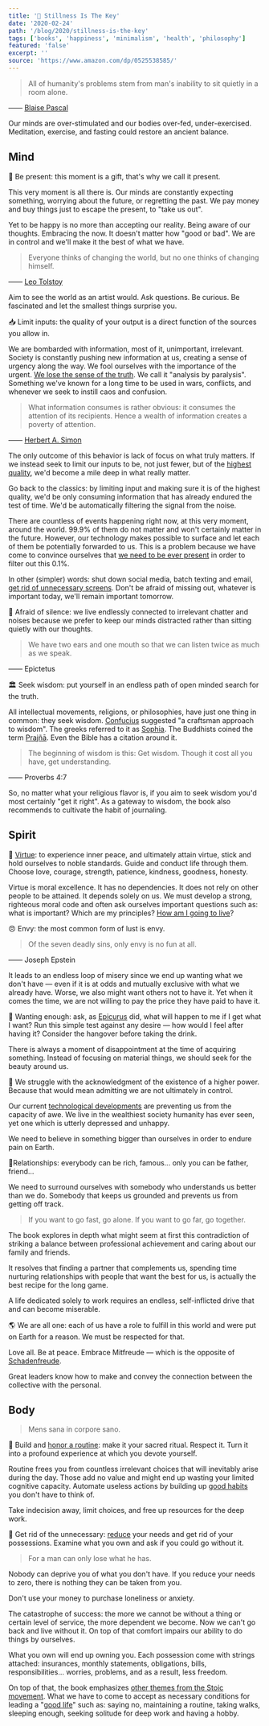 ```yaml
---
title: '📖 Stillness Is The Key'
date: '2020-02-24'
path: '/blog/2020/stillness-is-the-key'
tags: ['books', 'happiness', 'minimalism', 'health', 'philosophy']
featured: 'false'
excerpt: ''
source: 'https://www.amazon.com/dp/0525538585/'
---
```


> All of humanity's problems stem from man's inability to sit quietly in a room alone.

—— [Blaise Pascal](https://en.wikipedia.org/wiki/Blaise_Pascal)

Our minds are over-stimulated and our bodies over-fed, under-exercised. Meditation, exercise, and fasting could restore an ancient balance.

## Mind

🧘 Be present: this moment is a gift, that's why we call it present.

This very moment is all there is. Our minds are constantly expecting something, worrying about the future, or regretting the past. We pay money and buy things just to escape the present, to "take us out".

Yet to be happy is no more than accepting our reality. Being aware of our thoughts. Embracing the now. It doesn't matter how "good or bad". We are in control and we'll make it the best of what we have.

> Everyone thinks of changing the world, but no one thinks of changing himself.

—— [Leo Tolstoy](https://en.wikipedia.org/wiki/Leo_Tolstoy)

Aim to see the world as an artist would. Ask questions. Be curious. Be fascinated and let the smallest things surprise you.

📥 Limit inputs: the quality of your output is a direct function of the sources you allow in.

We are bombarded with information, most of it, unimportant, irrelevant. Society is constantly pushing new information at us, creating a sense of urgency along the way. We fool ourselves with the importance of the urgent. [We lose the sense of the truth](/blog/2019/attention-deprived). We call it "analysis by paralysis". Something we've known for a long time to be used in wars, conflicts, and whenever we seek to instill caos and confusion.

> What information consumes is rather obvious: it consumes the attention of its recipients. Hence a wealth of information creates a poverty of attention.

—— [Herbert A. Simon](https://en.wikipedia.org/wiki/Herbert_A._Simon)

The only outcome of this behavior is lack of focus on what truly matters. If we instead seek to limit our inputs to be, not just fewer, but of the [highest quality](https://en.wikipedia.org/wiki/Lindy_effect), we'd become a mile deep in what really matter.

Go back to the classics: by limiting input and making sure it is of the highest quality, we'd be only consuming information that has already endured the test of time. We'd be automatically filtering the signal from the noise.

There are countless of events happening right now, at this very moment, around the world. 99.9% of them do not matter and won't certainly matter in the future. However, our technology makes possible to surface and let each of them be potentially forwarded to us. This is a problem because we have come to convince ourselves that [we need to be ever present](/blog/2016/little-hacks) in order to filter out this 0.1%.

In other (simpler) words: shut down social media, batch texting and email, [get rid of unnecessary screens](/blog/2019/leapfrogging-the-phone). Don't be afraid of missing out, whatever is important today, we'll remain important tomorrow.

🤫 Afraid of silence: we live endlessly connected to irrelevant chatter and noises because we prefer to keep our minds distracted rather than sitting quietly with our thoughts.

> We have two ears and one mouth so that we can listen twice as much as we speak.

—— Epictetus

🏛️ Seek wisdom: put yourself in an endless path of open minded search for the truth.

All intellectual movements, religions, or philosophies, have just one thing in common: they seek wisdom. [Confucius](https://en.wikipedia.org/wiki/Confucius) suggested "a craftsman approach to wisdom". The greeks referred to it as [Sophia](<https://en.wikipedia.org/wiki/Sophia_(wisdom)>). The Buddhists coined the term [Prajñā](<https://en.wikipedia.org/wiki/Prajñā_(Buddhism)>). Even the Bible has a citation around it.

> The beginning of wisdom is this: Get wisdom. Though it cost all you have, get understanding.

—— Proverbs 4:7

So, no matter what your religious flavor is, if you aim to seek wisdom you'd most certainly "get it right". As a gateway to wisdom, the book also recommends to cultivate the habit of journaling.

## Spirit

🌟 [Virtue](https://en.wikipedia.org/wiki/Virtue): to experience inner peace, and ultimately attain virtue, stick and hold ourselves to noble standards. Guide and conduct life through them. Choose love, courage, strength, patience, kindness, goodness, honesty.

Virtue is moral excellence. It has no dependencies. It does not rely on other people to be attained. It depends solely on us. We must develop a strong, righteous moral code and often ask ourselves important questions such as: what is important? Which are my principles? [How am I going to live](/blog/2017/guide-to-the-good-life)?

😠 Envy: the most common form of lust is envy.

> Of the seven deadly sins, only envy is no fun at all.

—— Joseph Epstein

It leads to an endless loop of misery since we end up wanting what we don't have — even if it is at odds and mutually exclusive with what we already have. Worse, we also might want others not to have it. Yet when it comes the time, we are not willing to pay the price they have paid to have it.

🎁 Wanting enough: ask, as [Epicurus](https://en.wikipedia.org/wiki/Epicurus) did, what will happen to me if I get what I want? Run this simple test against any desire — how would I feel after having it? Consider the hangover before taking the drink.

There is always a moment of disappointment at the time of acquiring something. Instead of focusing on material things, we should seek for the beauty around us.

🔋 We struggle with the acknowledgment of the existence of a higher power. Because that would mean admitting we are not ultimately in control.

Our current [technological developments](/blog/2019/road-to-dystopia) are preventing us from the capacity of awe. We live in the wealthiest society humanity has ever seen, yet one which is utterly depressed and unhappy.

We need to believe in something bigger than ourselves in order to endure pain on Earth.

👫Relationships: everybody can be rich, famous... only you can be father, friend...

We need to surround ourselves with somebody who understands us better than we do. Somebody that keeps us grounded and prevents us from getting off track.

> If you want to go fast, go alone. If you want to go far, go together.

The book explores in depth what might seem at first this contradiction of striking a balance between professional achievement and caring about our family and friends.

It resolves that finding a partner that complements us, spending time nurturing relationships with people that want the best for us, is actually the best recipe for the long game.

A life dedicated solely to work requires an endless, self-inflicted drive that and can become miserable.

🌎 We are all one: each of us have a role to fulfill in this world and were put on Earth for a reason. We must be respected for that.

Love all. Be at peace. Embrace Mitfreude — which is the opposite of [Schadenfreude](https://en.wikipedia.org/wiki/Schadenfreude).

Great leaders know how to make and convey the connection between the collective with the personal.

## Body

> Mens sana in corpore sano.

🔁 Build and [honor a routine](/blog/2018/better-than-before): make it your sacred ritual. Respect it. Turn it into a profound experience at which you devote yourself.

Routine frees you from countless irrelevant choices that will inevitably arise during the day. Those add no value and might end up wasting your limited cognitive capacity. Automate useless actions by building up [good habits](/blog/2019/atomic-habits) you don't have to think of.

Take indecision away, limit choices, and free up resources for the deep work.

💍 Get rid of the unnecessary: [reduce](/blog/2016/the-laws-of-simplicity) your needs and get rid of your possessions. Examine what you own and ask if you could go without it.

> For a man can only lose what he has.

Nobody can deprive you of what you don't have. If you reduce your needs to zero, there is nothing they can be taken from you.

Don't use your money to purchase loneliness or anxiety.

The catastrophe of success: the more we cannot be without a thing or certain level of service, the more dependent we become. Now we can't go back and live without it. On top of that comfort impairs our ability to do things by ourselves.

What you own will end up owning you. Each possession come with strings attached: insurances, monthly statements, obligations, bills, responsibilities... worries, problems, and as a result, less freedom.

On top of that, the book emphasizes [other themes from the Stoic movement](/blog/2017/the-obstacle-is-the-way). What we have to come to accept as necessary conditions for leading a "[good life](/blog/2017/guide-to-the-good-life)" such as: saying no, maintaining a routine, taking walks, sleeping enough, seeking solitude for deep work and having a hobby.
